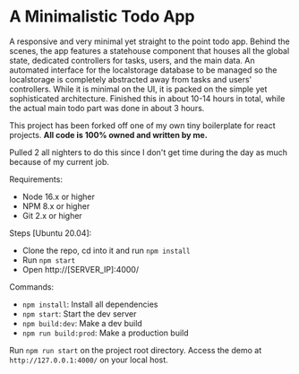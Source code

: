 # A Minimalistic Todo App

A responsive and very minimal yet straight to the point todo app.
Behind the scenes, the app features a statehouse component that houses all the global state, dedicated controllers for tasks, users, and the main data. An automated interface for the localstorage database to be managed so the localstorage is completely abstracted away from tasks and users' controllers. While it is minimal on the UI, it is packed on the simple yet sophisticated architecture.
Finished this in about 10-14 hours in total, while the actual main todo part was done in about 3 hours.

This project has been forked off one of my own tiny boilerplate for react projects. <b>All code is 100% owned and written by me.</b>

Pulled 2 all nighters to do this since I don't get time during the day as much because of my current job.

Requirements:
- Node 16.x or higher
- NPM 8.x or higher
- Git 2.x or higher

Steps [Ubuntu 20.04]:
- Clone the repo, cd into it and run `npm install`
- Run `npm start`
- Open http://[SERVER_IP]:4000/

Commands:
- `npm install`: Install all dependencies
- `npm start`: Start the dev server
- `npm build:dev`: Make a dev build
- `npm run build:prod`: Make a production build

Run `npm run start` on the project root directory.
Access the demo at `http://127.0.0.1:4000/` on your local host.
